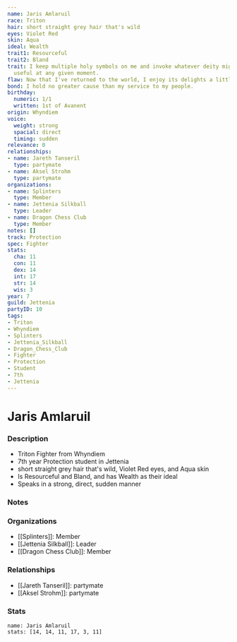 ```yaml
---
name: Jaris Amlaruil
race: Triton
hair: short straight grey hair that's wild
eyes: Violet Red
skin: Aqua
ideal: Wealth
trait1: Resourceful
trait2: Bland
trait: I keep multiple holy symbols on me and invoke whatever deity might come in
  useful at any given moment.
flaw: Now that I've returned to the world, I enjoy its delights a little too much.
bond: I hold no greater cause than my service to my people.
birthday:
  numeric: 1/1
  written: 1st of Avanent
origin: Whyndiem
voice:
  weight: strong
  spacial: direct
  timing: sudden
relevance: 0
relationships:
- name: Jareth Tanseril
  type: partymate
- name: Aksel Strohm
  type: partymate
organizations:
- name: Splinters
  type: Member
- name: Jettenia Silkball
  type: Leader
- name: Dragon Chess Club
  type: Member
notes: []
track: Protection
spec: Fighter
stats:
  cha: 11
  con: 11
  dex: 14
  int: 17
  str: 14
  wis: 3
year: 7
guild: Jettenia
partyID: 10
tags:
- Triton
- Whyndiem
- Splinters
- Jettenia_Silkball
- Dragon_Chess_Club
- Fighter
- Protection
- Student
- 7th
- Jettenia
---
```

# Jaris Amlaruil
### Description
- Triton Fighter from Whyndiem
- 7th year Protection student in Jettenia
- short straight grey hair that's wild, Violet Red eyes, and Aqua skin
- Is Resourceful and Bland, and has Wealth as their ideal
- Speaks in a strong, direct, sudden manner

### Notes

### Organizations
- [[Splinters]]: Member
- [[Jettenia Silkball]]: Leader
- [[Dragon Chess Club]]: Member

### Relationships
- [[Jareth Tanseril]]: partymate
- [[Aksel Strohm]]: partymate

### Stats
```statblock
name: Jaris Amlaruil
stats: [14, 14, 11, 17, 3, 11]
```
